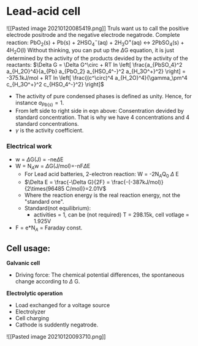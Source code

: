 # Lead-acid cell
![[Pasted image 20210120085419.png]]
Truls want us to call the positive electrode positrode and the negative electrode negatrode.
Complete reaction: PbO$_2$(s) + Pb(s) + 2HSO$_4^-$(aq) + 2H$_3$O$^+$(aq) $\leftrightarrow$ 2PbSO$_4$(s) + 4H$_2$O(l)
Without thinking, you can put up the $\Delta$G equation, it is just determined by the activity of the products devided by the activity of the reactants:
$\Delta G = \Delta G^\circ + RT ln \left[ \frac{a_{PbSO_4}^2 a_{H_2O}^4}{a_{Pb} a_{PbO_2} a_{HSO_4^-}^2 a_{H_3O^+}^2} \right] = -375.1kJ/mol + RT ln \left[ \frac{(c^\circ)^4 a_{H_2O}^4}{\gamma_\pm^4 c_{H_3O^+}^2 c_{HSO_4^-}^2} \right]$

- The activity of pure condensed phases is defined as unity. Hence, for instance $a_{Pb(s)} = 1$.
- From left side to right side in eqn above: Consentration devided by standard concentration. That is why we have 4 concentrations and 4 standard concentrations.
- $\gamma$ is the activity coefficient.

### Electrical work
- w = $\Delta$G(J) = -ne$\Delta$E
- W = N$_A$w = $\Delta$G(J/mol)=-nF$\Delta$E
	- For Lead acid batteries, 2-electron reaction: W = -2N$_A$Q$_0$ $\Delta$ E
	- $\Delta E = \frac{-\Delta G}{2F} = \frac{-(-387kJ/mol)}{2\times(96485 C/mol)}=2.01V$
	- Where the reaction energy is the real reaction energy, not the "standard one".
	- Standard(not equilibrium):
		- activities = 1, can be (not required) T = 298.15k, cell votlage = 1.925V
- F = e*N$_A$ = Faraday const.

## Cell usage:
**Galvanic cell**
- Driving force: The chemical potential differences, the spontaneous change according to $\Delta$ G.

**Electrolytic operation**
- Load exchanged for a voltage source
- Electrolyzer
- Cell charging
- Cathode is suddently negatrode.

![[Pasted image 20210120093710.png]]